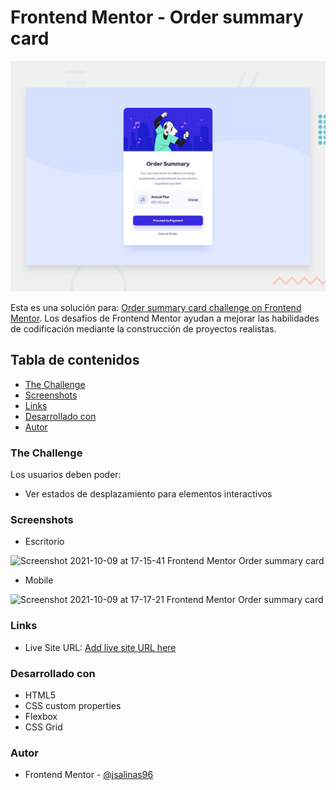 # Frontend Mentor - Order summary card

![Design preview for the Order summary card coding challenge](./design/desktop-preview.jpg)

Esta es una solución para: [Order summary card challenge on Frontend Mentor](https://www.frontendmentor.io/challenges/order-summary-component-QlPmajDUj). Los desafíos de Frontend Mentor ayudan a mejorar las habilidades de codificación mediante la construcción de proyectos realistas.


## Tabla de contenidos
- [The Challenge](#the-challenge)
- [Screenshots](#screenshots)
- [Links](#links)
- [Desarrollado con](#desarrollado-con)
- [Autor](#autor)


### The Challenge
Los usuarios deben poder:
- Ver estados de desplazamiento para elementos interactivos


### Screenshots
- Escritorio

![Screenshot 2021-10-09 at 17-15-41 Frontend Mentor Order summary card](https://user-images.githubusercontent.com/54508726/136672791-c43cc42a-94f6-4b38-acbd-42eea7b2bdc4.png)

- Mobile

![Screenshot 2021-10-09 at 17-17-21 Frontend Mentor Order summary card](https://user-images.githubusercontent.com/54508726/136672801-689d9f75-82bf-4034-b744-a86b7a83ce77.png)


### Links
- Live Site URL: [Add live site URL here](https://order-summary-component-main-umber.vercel.app/)


### Desarrollado con
- HTML5
- CSS custom properties
- Flexbox
- CSS Grid


### Autor
- Frontend Mentor - [@jsalinas96](https://www.frontendmentor.io/profile/jsalinas96)


